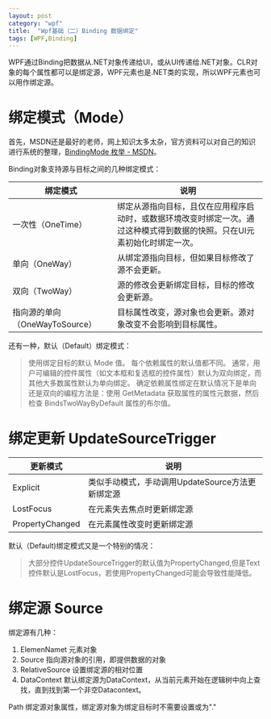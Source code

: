```yaml
---
layout: post
category: "wpf"
title:  "Wpf基础（二）Binding 数据绑定"
tags: [WPF,Binding]
---
```


WPF通过Binding把数据从.NET对象传递给UI，或从UI传递给.NET对象。CLR对象的每个属性都可以是绑定源，WPF元素也是.NET类的实现，所以WPF元素也可以用作绑定源。

# 绑定模式（Mode） #
首先，MSDN还是最好的老师，网上知识太多太杂，官方资料可以对自己的知识进行系统的整理，[BindingMode 枚举 - MSDN](https://msdn.microsoft.com/zh-cn/library/system.windows.data.bindingmode(v=vs.110).aspx "BindingMode 枚举")。

Binding对象支持源与目标之间的几种绑定模式：

绑定模式|说明|
-|-
一次性（OneTime）|绑定从源指向目标，且仅在应用程序启动时，或数据环境改变时绑定一次。通过这种模式得到数据的快照。只在UI元素初始化时绑定一次。
单向（OneWay）|从绑定源指向目标，但如果目标修改了源不会更新。
双向（TwoWay）|源的修改会更新绑定目标，目标的修改会更新源。
指向源的单向（OneWayToSource）|目标属性改变，源对象也会更新。源对象改变不会影响到目标属性。

还有一种，默认（Default）绑定模式：
> 使用绑定目标的默认 Mode 值。 每个依赖属性的默认值都不同。 通常，用户可编辑的控件属性（如文本框和复选框的控件属性）默认为双向绑定，而其他大多数属性默认为单向绑定。 确定依赖属性绑定在默认情况下是单向还是双向的编程方法是：使用 GetMetadata 获取属性的属性元数据，然后检查 BindsTwoWayByDefault 属性的布尔值。


# 绑定更新 UpdateSourceTrigger #

更新模式|说明
-|-
Explicit|类似手动模式，手动调用UpdateSource方法更新绑定源
LostFocus|在元素失去焦点时更新绑定源
PropertyChanged|在元素属性改变时更新绑定源

默认（Default)绑定模式又是一个特别的情况：
> 大部分控件UpdateSourceTrigger的默认值为PropertyChanged,但是Text控件默认是LostFocus，若使用PropertyChanged可能会导致性能降低。

# 绑定源 Source #
绑定源有几种：

1. ElemenNamet 元素对象
2. Source 指向源对象的引用，即提供数据的对象
3. RelativeSource 设置绑定源的相对位置
4. DataContext 默认绑定源为DataContext，从当前元素开始在逻辑树中向上查找，直到找到第一个非空Datacontext。

Path 绑定源对象属性，绑定源对象为绑定目标时不需要设置或为"."